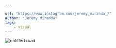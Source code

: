 ```yaml
---

url: "https://www.instagram.com/jeremy_miranda_/"
author: "Jeremy Miranda"
tags:
    - visual
---
```

![untitled road](/images/art/untitled-road.jpg)